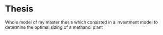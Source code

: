 # Thesis
Whole model of my master thesis which consisted in a investment model to determine the optimal sizing of a methanol plant
